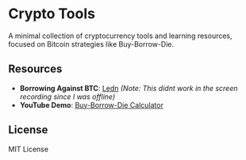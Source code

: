 # Crypto Tools

A minimal collection of cryptocurrency tools and learning resources, focused on Bitcoin strategies like Buy-Borrow-Die.

## Resources

- **Borrowing Against BTC**: [Ledn](https://www.ledn.io/) *(Note: This didnt work in the screen recording since I was offline)*
- **YouTube Demo**: [Buy-Borrow-Die Calculator](https://youtu.be/xT_Wqrgd6mo)

## License

MIT License
